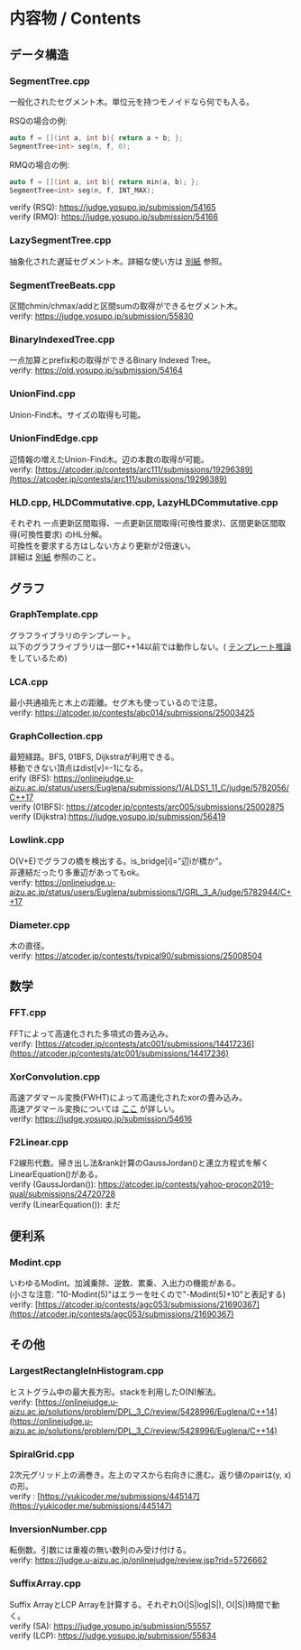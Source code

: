# 内容物 / Contents

## データ構造

### SegmentTree.cpp

一般化されたセグメント木。単位元を持つモノイドなら何でも入る。

RSQの場合の例:

```c++
auto f = [](int a, int b){ return a + b; };
SegmentTree<int> seg(n, f, 0);
```

RMQの場合の例:

```c++
auto f = [](int a, int b){ return min(a, b); };
SegmentTree<int> seg(n, f, INT_MAX);
```

verify (RSQ): https://judge.yosupo.jp/submission/54165<br>verify (RMQ): https://judge.yosupo.jp/submission/54166

### LazySegmentTree.cpp
抽象化された遅延セグメント木。詳細な使い方は [別紙](HowToUseLazySeg.md) 参照。<br>

### SegmentTreeBeats.cpp

区間chmin/chmax/addと区間sumの取得ができるセグメント木。<br>verify: https://judge.yosupo.jp/submission/55830

### BinaryIndexedTree.cpp

一点加算とprefix和の取得ができるBinary Indexed Tree。<br>verify: https://old.yosupo.jp/submission/54164

### UnionFind.cpp
Union-Find木。サイズの取得も可能。<br>

### UnionFindEdge.cpp
辺情報の増えたUnion-Find木。辺の本数の取得が可能。<br>
verify: [https://atcoder.jp/contests/arc111/submissions/19296389](https://atcoder.jp/contests/arc111/submissions/19296389)

### HLD.cpp, HLDCommutative.cpp, LazyHLDCommutative.cpp

それぞれ 一点更新区間取得、一点更新区間取得(可換性要求)、区間更新区間取得(可換性要求) のHL分解。<br>可換性を要求する方はしない方より更新が2倍速い。<br>詳細は [別紙](HowToUseHLDs.md) 参照のこと。

## グラフ

### GraphTemplate.cpp

グラフライブラリのテンプレート。<br>以下のグラフライブラリは一部C++14以前では動作しない。( [テンプレート推論 ](https://cpprefjp.github.io/lang/cpp17/type_deduction_for_class_templates.html)をしているため)<br>

### LCA.cpp

最小共通祖先と木上の距離。セグ木も使っているので注意。<br>verify: https://atcoder.jp/contests/abc014/submissions/25003425

### GraphCollection.cpp

最短経路。BFS, 01BFS, Dijkstraが利用できる。<br>移動できない頂点はdist[v]=-1になる。<br>erify (BFS): https://onlinejudge.u-aizu.ac.jp/status/users/Euglena/submissions/1/ALDS1_11_C/judge/5782056/C++17<br>verify (01BFS): https://atcoder.jp/contests/arc005/submissions/25002875<br>verify (Dijkstra):https://judge.yosupo.jp/submission/56419

### Lowlink.cpp

O(V+E)でグラフの橋を検出する。is_bridge[i]="辺iが橋か"。<br>非連結だったり多重辺があってもok。<br>verify: https://onlinejudge.u-aizu.ac.jp/status/users/Euglena/submissions/1/GRL_3_A/judge/5782944/C++17

### Diameter.cpp
木の直径。<br>
verify: https://atcoder.jp/contests/typical90/submissions/25008504

## 数学

### FFT.cpp

FFTによって高速化された多項式の畳み込み。<br>
verify: [https://atcoder.jp/contests/atc001/submissions/14417236](https://atcoder.jp/contests/atc001/submissions/14417236)

### XorConvolution.cpp

高速アダマール変換(FWHT)によって高速化されたxorの畳み込み。<br>高速アダマール変換については [ここ](https://cympfh.cc/aiura/hadamard-xor-convolution) が詳しい。<br>verify: https://judge.yosupo.jp/submission/54616

### F2Linear.cpp

F2線形代数。掃き出し法&rank計算のGaussJordan()と連立方程式を解くLinearEquation()がある。<br>verify (GaussJordan()): https://atcoder.jp/contests/yahoo-procon2019-qual/submissions/24720728<br>verify (LinearEquation()): まだ

## 便利系

### Modint.cpp
いわゆるModint。加減乗除、逆数、累乗、入出力の機能がある。<br>
(小さな注意: "10-Modint(5)"はエラーを吐くので"-Modint(5)+10"と表記する)<br>
verify: [https://atcoder.jp/contests/agc053/submissions/21690367](https://atcoder.jp/contests/agc053/submissions/21690367)

## その他

### LargestRectangleInHistogram.cpp
ヒストグラム中の最大長方形。stackを利用したO(N)解法。<br>
verify: [https://onlinejudge.u-aizu.ac.jp/solutions/problem/DPL_3_C/review/5428996/Euglena/C++14](https://onlinejudge.u-aizu.ac.jp/solutions/problem/DPL_3_C/review/5428996/Euglena/C++14)

### SpiralGrid.cpp
2次元グリッド上の渦巻き。左上のマスから右向きに進む。返り値のpairは(y, x)の形。<br>
verify : [https://yukicoder.me/submissions/445147](https://yukicoder.me/submissions/445147)

### InversionNumber.cpp

転倒数。引数には重複の無い数列のみ受け付ける。<br>verify: https://judge.u-aizu.ac.jp/onlinejudge/review.jsp?rid=5726662

### SuffixArray.cpp

Suffix ArrayとLCP Arrayを計算する。それぞれO(|S|log|S|), O(|S|)時間で動く。<br>verify (SA): https://judge.yosupo.jp/submission/55557<br>verify (LCP): https://judge.yosupo.jp/submission/55834